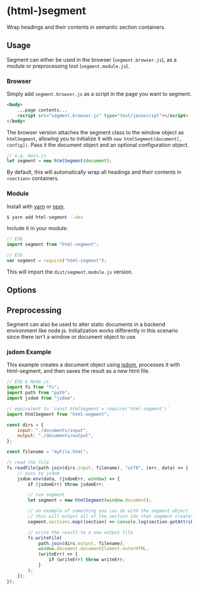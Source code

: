 # (html-)segment

Wrap headings and their contents in semantic section containers.

## Usage

Segment can either be used in the browser (`segment.browser.js`), as a module or preprocessing tool (`segment.module.js`).

### Browser

Simply add `segment.browser.js` as a script in the page you want to segment.

```html
<body>
	...page contents...
	<script src="segment.browser.js" type="text/javascript"></script>
</body>
```

The browser version attaches the segment class to the window object as `htmlSegment`, allowing you to initialize it with `new htmlSegment(document[, config])`. Pass it the document object and an optional configuration object.

```javascript
// e.g. main.js
let segment = new htmlSegment(document);
```

By default, this will automatically wrap all headings and their contents in `<section>` containers.

### Module

Install with [yarn](https://yarnpkg.com/) or [npm](https://www.npmjs.com/).

```sh
$ yarn add html-segment --dev
```

Include it in your module:

```javascript
// ES6
import segment from "html-segment";

// ES5
var segment = require("html-segment");
```

This will import the `dist/segment.module.js` version.

## Options

## Preprocessing

Segment can also be used to alter static documents in a backend environment like node.js. Initialization works differently in this scenario since there isn't a window or document object to use.

### jsdom Example

This example creates a document object using [jsdom](https://github.com/tmpvar/jsdom), processes it with html-segment, and then saves the result as a new html file.

```javascript
// ES6 & Node.js
import fs from "fs";
import path from "path";
import jsdom from "jsdom";

// equivalent to `const htmlSegment = require('html-segment')`
import htmlSegment from "html-segment";

const dirs = {
	input: "./documents/input",
	output: "./documents/output",
};

const filename = "myFile.html";

// read the file
fs.readFile(path.join(dirs.input, filename), "utf8", (err, data) => {
	// pass to jsdom
	jsdom.env(data, (jsdomErr, window) => {
		if (jsdomErr) throw jsdomErr;

		// run segment
		let segment = new htmlSegment(window.document);

		// an example of something you can do with the segment object
		// this will output all of the section ids that segment creates
		segment.sections.map((section) => console.log(section.getAttribute("id")));

		// write the result to a new output file
		fs.writeFile(
			path.join(dirs.output, filename),
			window.document.documentElement.outerHTML,
			(writeErr) => {
				if (writeErr) throw writeErr;
			}
		);
	});
});
```
